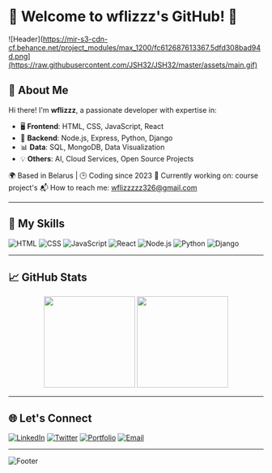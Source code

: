 # 🌟 Welcome to wflizzz's GitHub! 🌟

![Header](https://mir-s3-cdn-cf.behance.net/project_modules/max_1200/fc612687613367.5dfd308bad94d.png](https://raw.githubusercontent.com/JSH32/JSH32/master/assets/main.gif)


## 👋 About Me

Hi there! I'm **wflizzz**, a passionate developer with expertise in:

- 🖥️ **Frontend**: HTML, CSS, JavaScript, React
- 🔧 **Backend**: Node.js, Express, Python, Django
- 📊 **Data**: SQL, MongoDB, Data Visualization
- 💡 **Others**: AI, Cloud Services, Open Source Projects

🌍 Based in Belarus | 🕒 Coding since 2023 
🎯 Currently working on: course project's
📬 How to reach me: wflizzzzz326@gmail.com

---

## 🚀 My Skills

![HTML](https://img.shields.io/badge/-HTML-FF5733?style=flat&logo=html5&logoColor=white)
![CSS](https://img.shields.io/badge/-CSS-2965F1?style=flat&logo=css3&logoColor=white)
![JavaScript](https://img.shields.io/badge/-JavaScript-F7DF1E?style=flat&logo=javascript&logoColor=black)
![React](https://img.shields.io/badge/-React-61DAFB?style=flat&logo=react&logoColor=black)
![Node.js](https://img.shields.io/badge/-Node.js-339933?style=flat&logo=node.js&logoColor=white)
![Python](https://img.shields.io/badge/-Python-3776AB?style=flat&logo=python&logoColor=white)
![Django](https://img.shields.io/badge/-Django-092E20?style=flat&logo=django&logoColor=white)

---

## 📈 GitHub Stats

<div align="center">
  <img height="180em" src="https://github-readme-stats.vercel.app/api?username=yourusername&show_icons=true&hide_border=true&theme=radical&bg_color=0D1117" />
  <img height="180em" src="https://github-readme-stats.vercel.app/api/top-langs/?username=yourusername&layout=compact&hide_border=true&theme=radical&bg_color=0D1117" />
</div>

---

## 🌐 Let's Connect

[![LinkedIn](https://img.shields.io/badge/-LinkedIn-blue?style=flat&logo=linkedin&logoColor=white)](https://www.linkedin.com/in/yourusername/)
[![Twitter](https://img.shields.io/badge/-Twitter-1DA1F2?style=flat&logo=twitter&logoColor=white)](https://twitter.com/yourusername)
[![Portfolio](https://img.shields.io/badge/-Portfolio-24292E?style=flat&logo=githubpages&logoColor=white)](https://yourportfolio.com)
[![Email](https://img.shields.io/badge/-Email-D14836?style=flat&logo=gmail&logoColor=white)](mailto:your_email@gmail.com)

---

![Footer](https://capsule-render.vercel.app/api?type=waving&color=gradient&height=100&section=footer)

